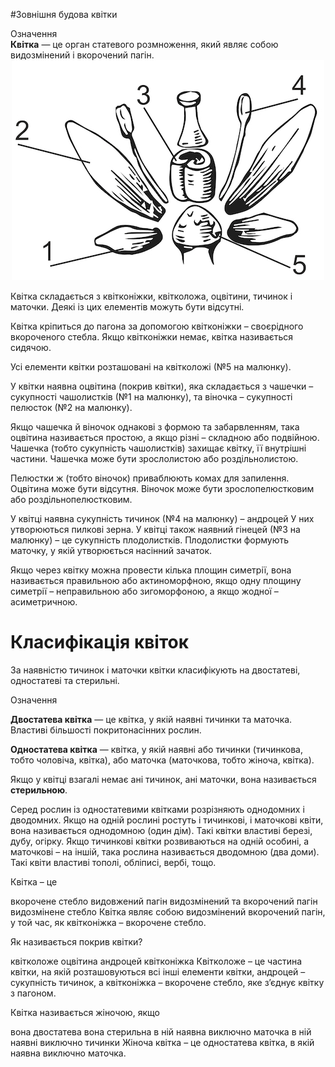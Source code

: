 #Зовнішня будова квітки

<div class="eoz-wrap">
<span class="eoz">Означення</span>
<div class="eoz-text">
<b>Квiтка</b> — це орган статевого розмноження, який являє собою видозмiнений i вкорочений пагiн.
</div>
</div>

<div align="center">
<img src="pic1.jpg">
</div>

Квітка складається з <span class="p1">квітконіжки</span>, <span class="p1">квітколожа</span>,
<span class="p1">оцвітини</span>, <span class="p1">тичинок</span> і <span class="p1">маточки</span>. Деякі із цих елементів
можуть бути відсутні.

Квітка кріпиться до пагона за допомогою <span class="p1">квітконіжки</span> – своєрідного
вкороченого стебла. Якщо квітконіжки немає, квітка називається сидячою.

Усі елементи квітки розташовані на <span class="p1">квітколожі</span> (№5 на малюнку).

У квітки наявна <span class="p1">оцвітина</span> (покрив квітки), яка складається з
<span class="p1">чашечки</span> – сукупності чашолистків (№1 на малюнку), та <span class="p1">віночка</span>
– сукупності пелюсток (№2 на малюнку).

Якщо чашечка й віночок однакові з формою та забарвленням, така оцвітина
називається простою, а якщо різні – складною або подвійною. Чашечка
(тобто сукупність чашолистків) захищає квітку, її внутрішні частини.
Чашечка може бути зрослолистою або роздільнолистою.

Пелюстки ж (тобто віночок) приваблюють комах для запилення. Оцвітина
може бути відсутня. Віночок може бути зрослопелюстковим або
роздільнопелюстковим.

У квітці наявна сукупність тичинок (№4 на малюнку) – <span class="p1">андроцей</span> У
них утворюються пилкові зерна. У квітці також наявний <span class="p1">гінецей</span> (№3
на малюнку) – це сукупність плодолистків. Плодолистки формують маточку,
у якій утворюється насінний зачаток.

Якщо через квітку можна провести кілька площин симетрії, вона
називається правильною або <span class="p1">актиноморфною</span>, якщо одну площину симетрії –
<span class="p1">неправильною</span> або <span class="p1">зигоморфоною</span>, а якщо жодної – <span class="p1">асиметричною</span>.

# Класифікація квіток

За наявністю <span class="p1">тичинок</span> і <span class="p1">маточки</span> квітки класифікують на
<span class="p1">двостатеві</span>, <span class="p1">одностатеві</span> та <span class="p1">стерильні</span>.

<div class="eoz-wrap">
<span class="eoz">Означення</span>
<div class="eoz-text">
<p><b>Двостатева квiтка</b> — це квiтка, у якiй наявнi тичинки та маточка. Властивi
бiльшостi покритонасiнних рослин.</p>

<p><b>Одностатева квiтка</b> — квiтка, у якiй наявнi або тичинки (тичинкова,
тобто чоловiча, квiтка), або маточка (маточкова, тобто жiноча, квiтка).</p>

Якщо у квiтцi взагалi немає анi тичинок, анi маточки, вона називається <b>стерильною</b>.
</div>
</div>

Серед рослин із одностатевими квітками розрізняють однодомних і дводомних. Якщо на одній рослині ростуть і тичинкові, і маточкові квіти, вона називається <span class="p1">однодомною</span> (один дім). Такі квітки властиві березі,
дубу, огірку. Якщо тичинкові квітки розвиваються на одній особині, а маточкові – на іншій, така рослина називається <span class="p1">дводомною</span> (два доми).
Такі квіти властиві тополі, обліписі, вербі, тощо.

<quiz>
    <question>
    <p>Квітка – це</p>
    <answer>вкорочене стебло</answer>
    <answer>видовжений пагін</answer>
    <answer correct>видозмінений та вкорочений пагін</answer>
    <answer>видозмінене стебло</answer>
    <explanation>
    Квітка являє собою видозмінений вкорочений пагін, у той час, як квітконіжка – вкорочене стебло.
    </explanation>
    </question>
    <question>
    <p>Як називається покрив квітки?</p>
    <answer>квітколоже</answer>
    <answer correct>оцвітина</answer>
    <answer>андроцей</answer>
    <answer>квітконіжка</answer>
    <explanation>
    Квітколоже – це частина квітки, на якій розташовуються всі інші елементи квітки, андроцей – сукупність тичинок, а квітконіжка – вкорочене стебло, яке з’єднує квітку з пагоном.
    </explanation>
    </question>
    <question>
    <p>Квітка називається жіночою, якщо</p>
    <answer>вона двостатева</answer>
    <answer>вона стерильна</answer>
    <answer correct>в ній наявна виключно маточка</answer>
    <answer>в ній наявні виключно тичинки</answer>
    <explanation>
    Жіноча квітка – це одностатева квітка, в якій наявна виключно маточка.
    </explanation>
    </question>
</quiz>